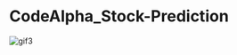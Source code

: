 # CodeAlpha_Stock-Prediction



![gif3](https://github.com/user-attachments/assets/ebc0d852-2750-46a7-a8aa-562c2031923f)
